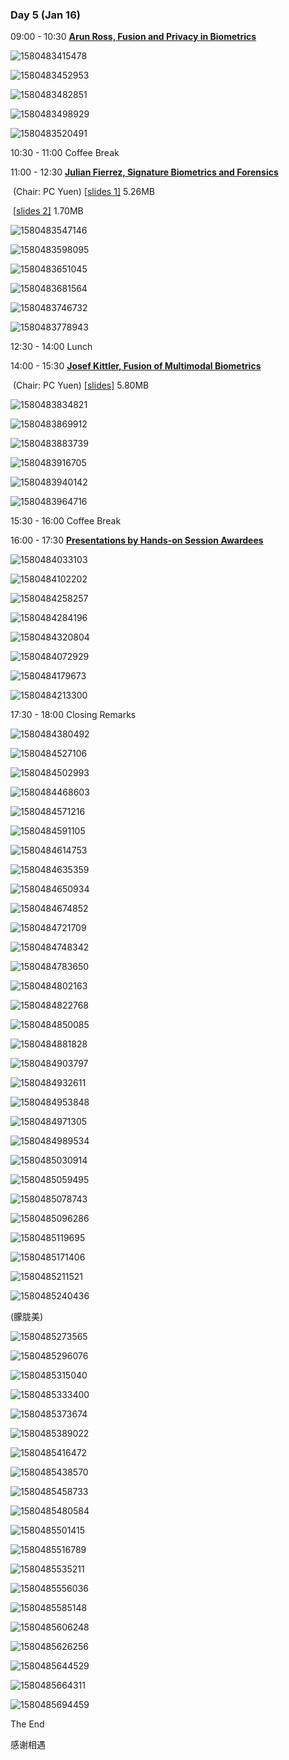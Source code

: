 ### **Day 5** (Jan 16)

09:00 - 10:30	[**Arun Ross, Fusion and Privacy in Biometrics**](https://www.comp.hkbu.edu.hk/wsb2020/lecturer_details.php?lect_id=8)


![1580483415478](https://github.com/ChurchChen/WSB-2020/blob/master/img/1580483415478.png)

![1580483452953](https://github.com/ChurchChen/WSB-2020/blob/master/img/1580483452953.png)

![1580483482851](https://github.com/ChurchChen/WSB-2020/blob/master/img/1580483482851.png)

![1580483498929](https://github.com/ChurchChen/WSB-2020/blob/master/img/1580483498929.png)

![1580483520491](https://github.com/ChurchChen/WSB-2020/blob/master/img/1580483520491.png)



10:30 - 11:00	Coffee Break

11:00 - 12:30	[**Julian Fierrez, Signature Biometrics and Forensics**](https://www.comp.hkbu.edu.hk/wsb2020/lecturer_details.php?lect_id=1)

​							(Chair: PC Yuen)								   [[slides 1\]](https://www.comp.hkbu.edu.hk/wsb2020/slides/Julian_Fierrez_1.pdf) 5.26MB 															

​																						   [[slides 2\]](https://www.comp.hkbu.edu.hk/wsb2020/slides/Julian_Fierrez_2.pdf) 1.70MB

![1580483547146](https://github.com/ChurchChen/WSB-2020/blob/master/img/1580483547146.png)

![1580483598095](https://github.com/ChurchChen/WSB-2020/blob/master/img/1580483598095.png)



![1580483651045](https://github.com/ChurchChen/WSB-2020/blob/master/img/1580483651045.png)

![1580483681564](https://github.com/ChurchChen/WSB-2020/blob/master/img/1580483681564.png)

![1580483746732](https://github.com/ChurchChen/WSB-2020/blob/master/img/1580483746732.png)

![1580483778943](https://github.com/ChurchChen/WSB-2020/blob/master/img/1580483778943.png)

12:30 - 14:00	Lunch

14:00 - 15:30	[**Josef Kittler, Fusion of Multimodal Biometrics**](https://www.comp.hkbu.edu.hk/wsb2020/lecturer_details.php?lect_id=3)

​							(Chair: PC Yuen)							  [[slides\]](https://www.comp.hkbu.edu.hk/wsb2020/slides/Josef_Kittler.pdf) 5.80MB

![1580483834821](https://github.com/ChurchChen/WSB-2020/blob/master/img/1580483834821.png)

![1580483869912](https://github.com/ChurchChen/WSB-2020/blob/master/img/1580483869912.png)

![1580483883739](https://github.com/ChurchChen/WSB-2020/blob/master/img/1580483883739.png)

![1580483916705](https://github.com/ChurchChen/WSB-2020/blob/master/img/1580483916705.png)

![1580483940142](https://github.com/ChurchChen/WSB-2020/blob/master/img/1580483940142.png)

![1580483964716](https://github.com/ChurchChen/WSB-2020/blob/master/img/1580483964716.png)



15:30 - 16:00	Coffee Break

16:00 - 17:30	[**Presentations by Hands-on Session Awardees**](https://www.comp.hkbu.edu.hk/wsb2020/hands_on.php)

![1580484033103](https://github.com/ChurchChen/WSB-2020/blob/master/img/1580484033103.png)

![1580484102202](https://github.com/ChurchChen/WSB-2020/blob/master/img/1580484102202.png)

![1580484258257](https://github.com/ChurchChen/WSB-2020/blob/master/img/1580484258257.png)

![1580484284196](https://github.com/ChurchChen/WSB-2020/blob/master/img/1580484284196.png)

![1580484320804](https://github.com/ChurchChen/WSB-2020/blob/master/img/1580484320804.png)

![1580484072929](https://github.com/ChurchChen/WSB-2020/blob/master/img/1580484072929.png)

![1580484179673](https://github.com/ChurchChen/WSB-2020/blob/master/img/1580484179673.png)

![1580484213300](https://github.com/ChurchChen/WSB-2020/blob/master/img/1580484213300.png)



17:30 - 18:00	Closing Remarks

![1580484380492](https://github.com/ChurchChen/WSB-2020/blob/master/img/1580484380492.png)

![1580484527106](https://github.com/ChurchChen/WSB-2020/blob/master/img/1580484527106.png)

![1580484502993](https://github.com/ChurchChen/WSB-2020/blob/master/img/1580484502993.png)

![1580484468603](https://github.com/ChurchChen/WSB-2020/blob/master/img/1580484468603.png)

![1580484571216](https://github.com/ChurchChen/WSB-2020/blob/master/img/1580484571216.png)

![1580484591105](https://github.com/ChurchChen/WSB-2020/blob/master/img/1580484591105.png)

![1580484614753](https://github.com/ChurchChen/WSB-2020/blob/master/img/1580484614753.png)

![1580484635359](https://github.com/ChurchChen/WSB-2020/blob/master/img/1580484635359.png)

![1580484650934](https://github.com/ChurchChen/WSB-2020/blob/master/img/1580484650934.png)

![1580484674852](https://github.com/ChurchChen/WSB-2020/blob/master/img/1580484674852.png)

![1580484721709](https://github.com/ChurchChen/WSB-2020/blob/master/img/1580484721709.png)

![1580484748342](https://github.com/ChurchChen/WSB-2020/blob/master/img/1580484748342.png)

![1580484783650](https://github.com/ChurchChen/WSB-2020/blob/master/img/1580484783650.png)

![1580484802163](https://github.com/ChurchChen/WSB-2020/blob/master/img/1580484802163.png)

![1580484822768](https://github.com/ChurchChen/WSB-2020/blob/master/img/1580484822768.png)

![1580484850085](https://github.com/ChurchChen/WSB-2020/blob/master/img/1580484850085.png)

![1580484881828](https://github.com/ChurchChen/WSB-2020/blob/master/img/1580484881828.png)

![1580484903797](https://github.com/ChurchChen/WSB-2020/blob/master/img/1580484903797.png)

![1580484932611](https://github.com/ChurchChen/WSB-2020/blob/master/img/1580484932611.png)

![1580484953848](https://github.com/ChurchChen/WSB-2020/blob/master/img/1580484953848.png)

![1580484971305](https://github.com/ChurchChen/WSB-2020/blob/master/img/1580484971305.png)

![1580484989534](https://github.com/ChurchChen/WSB-2020/blob/master/img/1580484989534.png)

![1580485030914](https://github.com/ChurchChen/WSB-2020/blob/master/img/1580485030914.png)

![1580485059495](https://github.com/ChurchChen/WSB-2020/blob/master/img/1580485059495.png)

![1580485078743](https://github.com/ChurchChen/WSB-2020/blob/master/img/1580485078743.png)

![1580485096286](https://github.com/ChurchChen/WSB-2020/blob/master/img/1580485096286.png)

![1580485119695](https://github.com/ChurchChen/WSB-2020/blob/master/img/1580485119695.png)

![1580485171406](https://github.com/ChurchChen/WSB-2020/blob/master/img/1580485171406.png)

![1580485211521](https://github.com/ChurchChen/WSB-2020/blob/master/img/1580485211521.png)

![1580485240436](https://github.com/ChurchChen/WSB-2020/blob/master/img/1580485240436.png)

(朦胧美)

![1580485273565](https://github.com/ChurchChen/WSB-2020/blob/master/img/1580485273565.png)

![1580485296076](https://github.com/ChurchChen/WSB-2020/blob/master/img/1580485296076.png)

![1580485315040](https://github.com/ChurchChen/WSB-2020/blob/master/img/1580485315040.png)

![1580485333400](https://github.com/ChurchChen/WSB-2020/blob/master/img/1580485333400.png)

![1580485373674](https://github.com/ChurchChen/WSB-2020/blob/master/img/1580485373674.png)

![1580485389022](https://github.com/ChurchChen/WSB-2020/blob/master/img/1580485389022.png)

![1580485416472](https://github.com/ChurchChen/WSB-2020/blob/master/img/1580485416472.png)

![1580485438570](https://github.com/ChurchChen/WSB-2020/blob/master/img/1580485438570.png)

![1580485458733](https://github.com/ChurchChen/WSB-2020/blob/master/img/1580485458733.png)

![1580485480584](https://github.com/ChurchChen/WSB-2020/blob/master/img/1580485480584.png)

![1580485501415](https://github.com/ChurchChen/WSB-2020/blob/master/img/1580485501415.png)

![1580485516789](https://github.com/ChurchChen/WSB-2020/blob/master/img/1580485516789.png)

![1580485535211](https://github.com/ChurchChen/WSB-2020/blob/master/img/1580485535211.png)

![1580485556036](https://github.com/ChurchChen/WSB-2020/blob/master/img/1580485556036.png)

![1580485585148](https://github.com/ChurchChen/WSB-2020/blob/master/img/1580485585148.png)

![1580485606248](https://github.com/ChurchChen/WSB-2020/blob/master/img/1580485606248.png)

![1580485626256](https://github.com/ChurchChen/WSB-2020/blob/master/img/1580485626256.png)

![1580485644529](https://github.com/ChurchChen/WSB-2020/blob/master/img/1580485644529.png)

![1580485664311](https://github.com/ChurchChen/WSB-2020/blob/master/img/1580485664311.png)

![1580485694459](https://github.com/ChurchChen/WSB-2020/blob/master/img/1580485694459.png)



The End

感谢相遇
